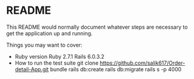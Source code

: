 # README

This README would normally document whatever steps are necessary to get the
application up and running.

Things you may want to cover:

* Ruby version
  Ruby 2.7.1
  Rails 6.0.3.2
* How to run the test suite
  git clone https://github.com/salik617/Order-detail-App.git
  bundle
  rails db:create
  rails db:migrate
  rails s -p 4000

